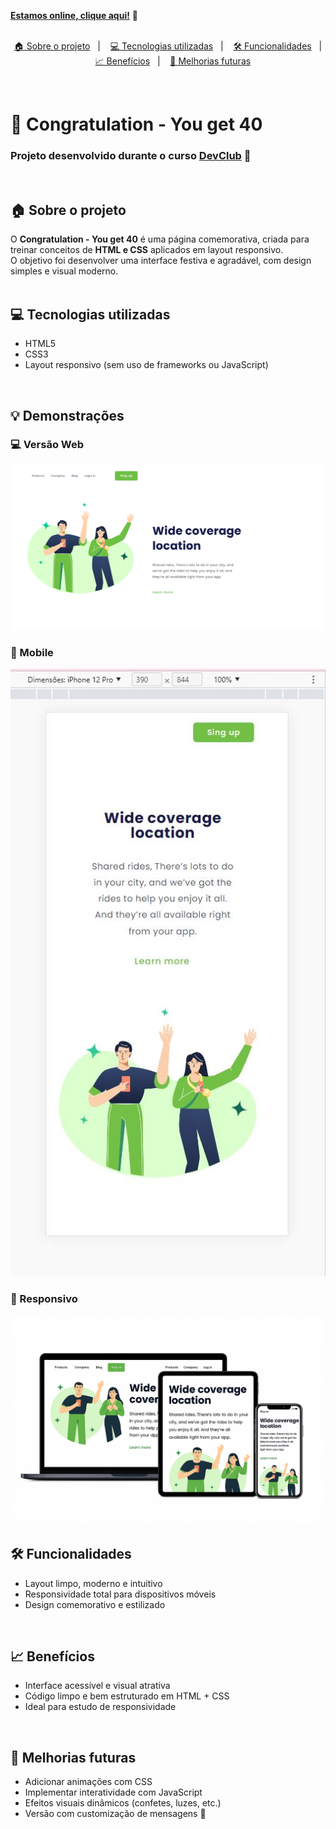[**Estamos online, clique aqui!**](https://alesantanan.github.io/Congratulation-You-get-40/) 🎉  
<br>

<p align="center">
  <a href="#house-sobre-o-projeto">🏠 Sobre o projeto</a>&nbsp;&nbsp;&nbsp;|&nbsp;&nbsp;&nbsp;
  <a href="#computer-tecnologias-utilizadas">💻 Tecnologias utilizadas</a>&nbsp;&nbsp;&nbsp;|&nbsp;&nbsp;&nbsp;
  <a href="#hammer-funcionalidades">🛠️ Funcionalidades</a>&nbsp;&nbsp;&nbsp;|&nbsp;&nbsp;&nbsp;
  <a href="#bar_chart-benefícios">📈 Benefícios</a>&nbsp;&nbsp;&nbsp;|&nbsp;&nbsp;&nbsp;
  <a href="#rocket-melhorias-futuras">🚀 Melhorias futuras</a>
</p>

<br>

# 🎊 Congratulation - You get 40

### Projeto desenvolvido durante o curso [DevClub](https://www.devclub.com.br/) 🚀  
<br>

## 🏠 Sobre o projeto

O **Congratulation - You get 40** é uma página comemorativa, criada para treinar conceitos de **HTML e CSS** aplicados em layout responsivo.  
O objetivo foi desenvolver uma interface festiva e agradável, com design simples e visual moderno.  
<br>

## 💻 Tecnologias utilizadas

- HTML5  
- CSS3  
- Layout responsivo (sem uso de frameworks ou JavaScript)  
<br>

## 💡 Demonstrações

### 💻 Versão Web  
<img src=https://github.com/alesantanan/Desafio-responsivo--Congratulation-You-get-40/blob/main/assets/congratulation%20web.png/>

### 📲 Mobile  
<img src=https://github.com/alesantanan/Desafio-responsivo--Congratulation-You-get-40/blob/main/assets/congratulation%20mobile.png/>

### 📱 Responsivo  
<img src=https://github.com/alesantanan/Desafio-responsivo--Congratulation-You-get-40/blob/main/assets/congratulation%20responsivo.png/>

<br>

## 🛠️ Funcionalidades

- Layout limpo, moderno e intuitivo  
- Responsividade total para dispositivos móveis  
- Design comemorativo e estilizado  
<br>

## 📈 Benefícios

- Interface acessível e visual atrativa  
- Código limpo e bem estruturado em HTML + CSS  
- Ideal para estudo de responsividade  
<br>

## 🚀 Melhorias futuras

- Adicionar animações com CSS  
- Implementar interatividade com JavaScript  
- Efeitos visuais dinâmicos (confetes, luzes, etc.)  
- Versão com customização de mensagens 🎉  

